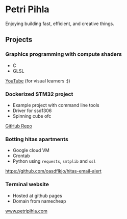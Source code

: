 # Petri Pihla

Enjoying building fast, efficient, and creative things.

## Projects

### Graphics programming with compute shaders
- C
- GLSL

[YouTube](https://www.youtube.com/watch?v=ePBFPLigK5E) (for visual learners :))

### Dockerized STM32 project
- Example project with command line tools
- Driver for ssd1306
- Spinning cube ofc

[GitHub Repo](https://github.com/oasdflkjo/stm32-docker-build/tree/feature/spinning-cube)

### Botting hitas apartments

- Google cloud VM
- Crontab
- Python using `requests`, `smtplib` and `ssl`

https://github.com/oasdflkjo/hitas-email-alert

### Terminal website

- Hosted at github pages
- Domain from namecheap

www.petripihla.com

<!---
oasdflkjo/oasdflkjo is a ✨ special ✨ repository because its `README.md` (this file) appears on your GitHub profile.
You can click the Preview link to take a look at your changes.
--->

